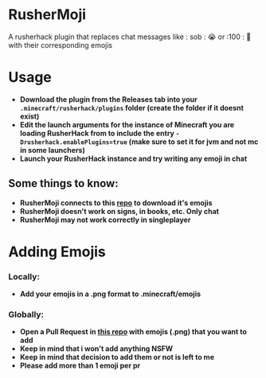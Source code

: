 # RusherMoji
A rusherhack plugin that replaces chat messages like : sob : :sob: or  :100 : :100: with their corresponding emojis

# Usage
- **Download the plugin from the Releases tab into your `.minecraft/rusherhack/plugins` folder (create the folder if it doesnt exist)** 
- **Edit the launch arguments for the instance of Minecraft you are loading RusherHack from to include the entry `-Drusherhack.enablePlugins=true` (make sure to set it for jvm and not mc in some launchers)**
- **Launch your RusherHack instance and try writing any emoji in chat**

## Some things to know:
- **RusherMoji connects to this [repo](https://github.com/Lokfid/emojis) to download it's emojis**
- **RusherMoji doesn't work on signs, in books, etc. Only chat**
- **RusherMoji may not work correctly in singleplayer**

# Adding Emojis
### Locally:

- **Add your emojis in a .png format to .minecraft/emojis**

### Globally:
- **Open a Pull Request in [this repo](https://github.com/Lokfid/emojis) with emojis (.png)  that you want to add**
- **Keep in mind that i won't add anything NSFW**
- **Keep in mind that decision to add them or not is left to me**
- **Please add more than 1 emoji per pr**

